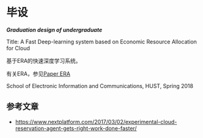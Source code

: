 # 毕设

***Graduation design of undergraduate***

Title: A Fast Deep-learning system based on Economic Resource Allocation for Cloud

基于ERA的快速深度学习系统。

有关ERA，参见[Paper ERA](./Translations/ERA.md)

School of Electronic Information and Communications, HUST, Spring 2018


## 参考文章
- https://www.nextplatform.com/2017/03/02/experimental-cloud-reservation-agent-gets-right-work-done-faster/
